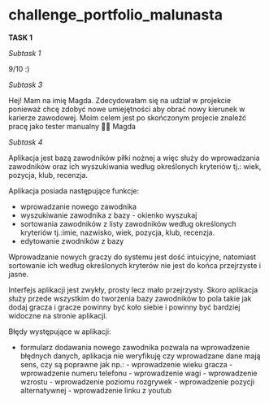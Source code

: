 # challenge_portfolio_malunasta


__TASK 1__


_Subtask 1_

9/10 :)


_Subtask 3_

Hej! Mam na imię Magda. Zdecydowałam się na udział w projekcie ponieważ chcę zdobyć nowe umiejętności aby obrać nowy kierunek w karierze zawodowej. 
Moim celem jest po skończonym projecie znaleźć pracę jako tester manualny 💪🏻 
Magda


_Subtask 4_

Aplikacja jest bazą zawodników piłki nożnej a więc służy do wprowadzania zawodników oraz ich wyszukiwania według określonych kryteriów tj.: wiek, pozycja, klub, recenzja.

Aplikacja posiada następujące funkcje: 
* wprowadzanie nowego zawodnika
* wyszukiwanie zawodnika z bazy - okienko wyszukaj 
* sortowania zawodników z listy zawodników według określonych kryteriów tj.:imie, nazwisko, wiek, pozycja, klub, recenzja. 
* edytowanie zwodników z bazy

Wprowadzanie nowych graczy do systemu jest dość intuicyjne, natomiast sortowanie ich według określonych kryterów nie jest do końca przejrzyste i jasne.

Interfejs aplikacji jest zwykły, prosty lecz mało przejrzysty. Skoro aplikacja służy przede wszystkim do tworzenia bazy zawodników to pola takie jak dodaj gracza i gracze powinny być koło siebie i powinny być bardziej widoczne na stronie aplikacji.

Błędy występujące w aplikacji:
* formularz dodawania nowego zawodnika pozwala na wprowadzenie błędnych danych, aplikacja nie weryfikuję czy wprowadzane dane mają sens, czy są poprawne jak np.:
        - wprowadzenie wieku gracza 
        - wprowadzenie numeru telefonu 
        - wprowadzenie wagi
        - wprowadzenie wzrostu
        - wprowadzenie poziomu rozgrywek 
        - wprowadzenie pozycji alternatywnej
        - wprowadzenie linku z youtub 








